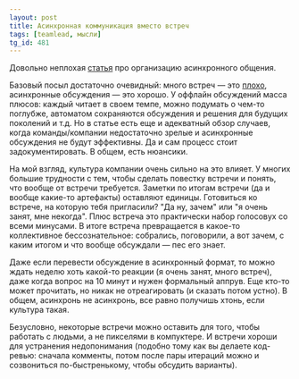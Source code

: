 ```yaml
---
layout: post
title: Асинхронная коммуникация вместо встреч
tags: [teamlead, мысли]
tg_id: 481
---
```

Довольно неплохая [статья](https://www.infoq.com/articles/asynchronous-collaboration-software-teams/) про организацию асинхронного общения.

Базовый посыл достаточно очевидный: много встреч — это [плохо](/2023/11/07/reflect.html), асинхронные обсуждения — это хорошо. У оффлайн обсуждений масса плюсов: каждый читает в своем темпе, можно подумать о чем-то поглубже, автоматом сохраняются обсуждения и решения для будущих поколений и т.д. Но в статье есть еще и адекватный обзор случаев, когда команды/компании недостаточно зрелые и асинхронные обсуждения не будут эффективны. Да и сам процесс стоит задокументировать. В общем, есть нюансики.

На мой взгляд, культура компании очень сильно на это влияет. У многих большие трудности с тем, чтобы сделать повестку встречи и понять, что вообще от встречи требуется. Заметки по итогам встречи (да и вообще какие-то артефакты) оставляют единицы. Готовиться ко встрече, на которую тебя пригласили? "Да ну, зачем" или "я очень занят, мне некогда". Плюс встреча это практически набор голосовух со всеми минусами. В итоге встреча превращается в какое-то коллективное бессознательное: собрались, поговорили, а вот зачем, с каким итогом и что вообще обсуждали ­— пес его знает. 

Даже если перевести обсуждение в асинхронный формат, то можно ждать неделю хоть какой-то реакции (я очень занят, много встреч), даже когда вопрос на 10 минут и нужен формальный аппрув. Еще кто-то может прочитать, но никак не отреагировать (и сказать потом устно). В общем, асинхронь не асинхронь, все равно получишь хтонь, если культура такая.

Безусловно, некоторые встречи можно оставить для того, чтобы работать с людьми, а не пикселями в компуктере. И встречи хороши для устранения недопонимания (подобно тому как вы делаете код-ревью: сначала комменты, потом после пары итераций можно и созвониться по-быстренькому, чтобы обсудить варианты).

